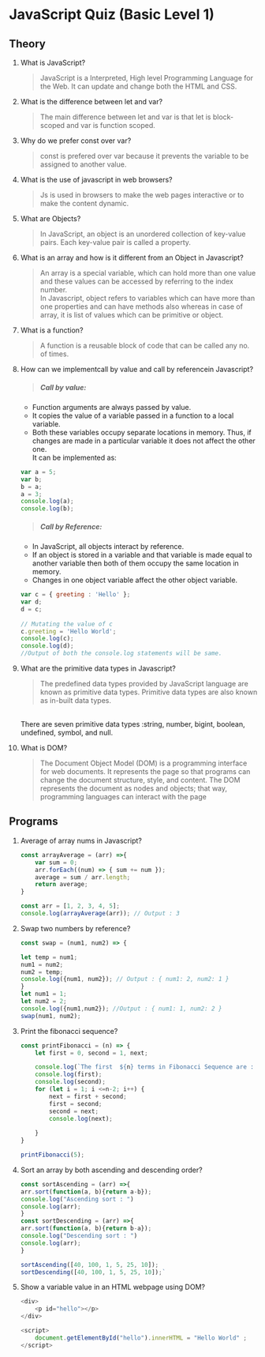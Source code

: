 # JavaScript Quiz (Basic Level 1)

## Theory

1. What is JavaScript?
   >JavaScript is a Interpreted, High level Programming Language for the Web. It can update and change both the HTML and CSS.
2. What is the difference between let and var?
    >The main difference between let and var is that let is block-scoped and var is function scoped.
3. Why do we prefer const over var?
    >const is prefered over var because it prevents the variable to be assigned to another value.
4. What is the use of javascript in web browsers?
   >Js is used in browsers to make the web pages interactive or to make the content dynamic.

5. What are Objects?
    >In JavaScript, an object is an unordered collection of key-value pairs. Each key-value pair is called a property.
6. What is an array and how is it different from an Object in Javascript?
    >An array is a special variable, which can hold more than one value and these values can be accessed by referring to the index number.<br>
    In Javascript, object refers to variables which can have more than one properties and can have methods also whereas in case of array, it is list of values which can be primitive or object.
7. What is a function?
    >A function is a reusable block of code that can be called any no. of times.
8. How can we implementcall by value and call by referencein Javascript?
    >##### Call by value:
    * Function arguments are always passed by value.
    * It copies the value of a variable passed in a function to a local variable.
    * Both these variables occupy separate locations in memory. Thus, if changes are made in a particular variable it does not affect the other one.<br>
It can be implemented as:
    ```JavaScript
    var a = 5;
    var b;
    b = a;
    a = 3;
    console.log(a);
    console.log(b);
    ```

    >##### Call by Reference:
    * In JavaScript, all objects interact by reference.
    * If an object is stored in a variable and that variable is made equal to another variable then both of them occupy the same location in memory.
    * Changes in one object variable affect the other object variable.

    ```JavaScript
    var c = { greeting : 'Hello' };
    var d;
    d = c;
  
    // Mutating the value of c
    c.greeting = 'Hello World';
    console.log(c);
    console.log(d);
    //Output of both the console.log statements will be same.
    ```
9. What are the primitive data types in Javascript?
    >The predefined data types provided by JavaScript language are known as primitive data types. Primitive data types are also known as in-built data types.
    <br>
    There are seven primitive data types :string, number, bigint, boolean, undefined, symbol, and null.
10. What is DOM?   
    >The Document Object Model (DOM) is a programming interface for web documents. It represents the page so that programs can change the document structure, style, and content. The DOM represents the document as nodes and objects; that way, programming languages can interact with the page

## Programs

1. Average of array nums in Javascript?
    ```JavaScript
    const arrayAverage = (arr) =>{
        var sum = 0;
        arr.forEach((num) => { sum += num });
        average = sum / arr.length;
        return average;
    }

    const arr = [1, 2, 3, 4, 5];
    console.log(arrayAverage(arr)); // Output : 3
    ```

2. Swap two numbers by reference?
    ```JavaScript
    const swap = (num1, num2) => {

    let temp = num1;
    num1 = num2;
    num2 = temp; 
    console.log({num1, num2}); // Output : { num1: 2, num2: 1 }
    }
    let num1 = 1;
    let num2 = 2;
    console.log({num1,num2}); //Output : { num1: 1, num2: 2 }
    swap(num1, num2);
3. Print the fibonacci sequence?
    ```JavaScript
    const printFibonacci = (n) => {
        let first = 0, second = 1, next;
    
        console.log(`The first  ${n} terms in Fibonacci Sequence are : `)
        console.log(first);
        console.log(second);
        for (let i = 1; i <=n-2; i++) {
            next = first + second;
            first = second;
            second = next;
            console.log(next);
       
        }
    }
 
    printFibonacci(5);
4. Sort an array by both ascending and descending order?
    ```JavaScript
    const sortAscending = (arr) =>{
    arr.sort(function(a, b){return a-b});
    console.log("Ascending sort : ")
    console.log(arr);
    }
    const sortDescending = (arr) =>{
    arr.sort(function(a, b){return b-a});
    console.log("Descending sort : ")
    console.log(arr);
    }

    sortAscending([40, 100, 1, 5, 25, 10]);
    sortDescending([40, 100, 1, 5, 25, 10]);`

5. Show a variable value in an HTML webpage using DOM?
    ```js
    <div>
        <p id="hello"></p>
    </div>

    <script>
        document.getElementById("hello").innerHTML = "Hello World" ;
    </script>    
